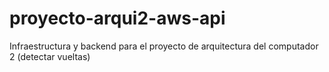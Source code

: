 # proyecto-arqui2-aws-api
Infraestructura y backend para el proyecto de arquitectura del computador 2 (detectar vueltas)
